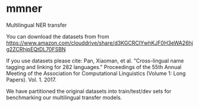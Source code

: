 # mmner

Multilingual NER transfer

You can download the datasets from from https://www.amazon.com/clouddrive/share/d3KGCRCIYwhKJF0H3eWA26hjg2ZCRhjpEQtDL70FSBN

If you use datasets please cite:
Pan, Xiaoman, et al. "Cross-lingual name tagging and linking for 282 languages." 
Proceedings of the 55th Annual Meeting of the Association 
for Computational Linguistics (Volume 1: Long Papers). Vol. 1. 2017.


We have partitioned the original datasets into train/test/dev sets for benchmarking our multilingual transfer models.
